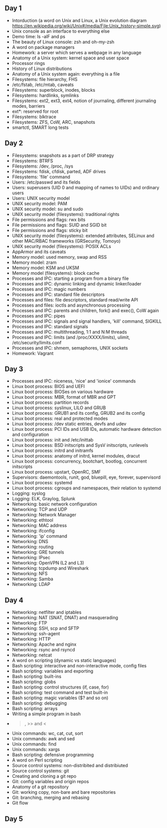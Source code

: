 ## Day 1
* Intorduction (a word on Unix and Linux, a Unix evolution diagram https://en.wikipedia.org/wiki/Unix#/media/File:Unix_history-simple.svg)
* Unix console as an interface to everything else
* Demo time: ls -alF and ps
* The beauty of Linux console: zsh and oh-my-zsh
* A word on package managers
* Homework: a server which serves a webpage in any language
* Anatomy of a Unix system: kernel space and user space
* Processor rings
* History of Linux distributions
* Anatomy of a Unix system again: everything is a file
* Filesystems: file hierarchy, FHS
* /etc/fstab, /etc/mtab, caveats
* Filesystems: superblock, inodes, blocks
* Filesystems: hardlinks, symlinks
* Filesystems: ext2, ext3, ext4, notion of journaling, different journaling modes, barriers
* ext\*: reserved for root
* Filesystems: blktrace
* Filesystems: ZFS, CoW, ARC, snapshots
* smartctl, SMART long tests

## Day 2
* Filesystems: snapshots as a part of DRP strategy
* Filesystems: BTRFS
* Filesystems: /dev, /proc, /sys
* Filesystems: fdisk, cfdisk, parted, ADF drives
* Filesystems: 'file' command
* Users: /etc/passwd and its fields
* Users: superusers (UID 0 and mapping of names to UIDs) and ordinary users
* Users: UNIX security model
* UNIX security model: PAM
* UNIX security model: su and sudo
* UNIX security model (filesystems): traditional rights
* File permissions and flags: rwx bits
* File permissions and flags: SUID and SGID bit
* File permissions and flags: sticky bit
* UNIX security model (filesystems): extended attributes, SELinux and other MAC/RBAC frameworks (GRSecurity, Tomoyo)
* UNIX security model (filesystems): POSIX ACLs
* AppArmor and its caveats
* Memory model: used memory, swap and RSS
* Memory model: zram
* Memory model: KSM and UKSM
* Memory model (filesystems): block cache
* Processes and IPC: starting a program from a binary file
* Processes and IPC: dynamic linking and dynamic linker/loader
* Processes and IPC: magic numbers
* Processes and IPC: standard file descriptors
* Processes and files: file descriptors, standard read/write API
* Processes and files: ioctls and asynchronous processing
* Processes and IPC: parents and children, fork() and exec(), CoW again
* Processes and IPC: pipes
* Processes and IPC: signals and signal handlers, 'kill' command, SIGKILL
* Processes and IPC: standard signals
* Processes and IPC: multithreading, 1:1 and N:M threads
* Processes and IPC: limits (and /proc/XXXX/limits), ulimit, /etc/security/limits.conf
* Processes and IPC: shmem, semaphores, UNIX sockets
* Homework: Vagrant

## Day 3

* Processes and IPC: niceness, 'nice' and 'ionice' commands
* Linux boot process: BIOS and UEFI
* Linux boot process: BIOSes on various hardware
* Linux boot process: MBR, format of MBR and GPT
* Linux boot process: partition records
* Linux boot process: syslinux, LILO and GRUB
* Linux boot process: GRUB1 and its config, GRUB2 and its config
* Linux boot process: real and protected modes
* Linux boot process: /dev static entries, devfs and udev
* Linux boot process: PCI IDs and USB IDs, automatic hardware detection and configuration
* Linux boot process: init and /etc/inittab
* Linux boot process: BSD initscripts and SysV initscripts, runlevels
* Linux boot process: initrd and initramfs
* Linux boot process: anatomy of initrd, kernel modules, dracut
* Linux boot process: concurrency, bootchart, bootlog, concurrent initscripts
* Linux boot process: upstart, OpenRC, SMF
* Supervisors: daemontools, runit, god, bluepill, eye, forever, supervisord
* Linux boot process: systemd
* Linux boot process: cgroups and namespaces, their relation to systemd
* Logging: syslog
* Logging: ELK, Graylog, Splunk
* Networking: basic network configuration
* Networking: TCP and UDP
* Networking: Network Manager
* Networking: ethtool
* Networking: MAC address
* Networking: ifconfig
* Networking: 'ip' command
* Networking: DNS
* Networking: routing
* Networking: GRE tunnels
* Networking: IPsec
* Networking: OpenVPN (L2 and L3)
* Networking: tcpdump and Wireshark
* Networking: NFS
* Networking: Samba
* Networking: LDAP

## Day 4
* Networking: netfilter and iptables
* Networking: NAT (SNAT, DNAT) and masquerading
* Networking: FTP
* Networking: SSH, scp and SFTP
* Networking: ssh-agent
* Networking: HTTP
* Networking: Apache and nginx
* Networking: rsync and rsyncd
* Networking: netcat
* A word on scripting (dynamic vs static languages)
* Bash scripting: interactive and non-interactive mode, config files
* Bash scripting: variables and exporting
* Bash scripting: built-ins
* Bash scripting: globs
* Bash scripting: control structures (if, case, for)
* Bash scripting: test command and test built-in
* Bash scripting: magic variables ($? and so on)
* Bash scripting: debugging
* Bash scripting: arrays
* Writing a simple program in bash
* >, >> and <
* Unix commands: wc, cat, cut, sort
* Unix commands: awk and sed 
* Unix commands: find
* Unix commands: xargs
* Bash scripting: defensive programming
* A word on Perl scripting
* Source control systems: non-distribited and distribiuted
* Source control systems: git
* Creating and cloning a git repo
* Git: config variables and origin repos
* Anatomy of a git repository
* Git: working copy, non-bare and bare repositories
* Git: branching, merging and rebasing
* Git flow

## Day 5
